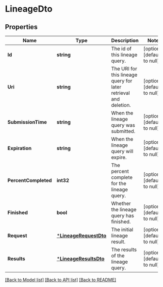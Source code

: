 # LineageDto

## Properties
Name | Type | Description | Notes
------------ | ------------- | ------------- | -------------
**Id** | **string** | The id of this lineage query. | [optional] [default to null]
**Uri** | **string** | The URI for this lineage query for later retrieval and deletion. | [optional] [default to null]
**SubmissionTime** | **string** | When the lineage query was submitted. | [optional] [default to null]
**Expiration** | **string** | When the lineage query will expire. | [optional] [default to null]
**PercentCompleted** | **int32** | The percent complete for the lineage query. | [optional] [default to null]
**Finished** | **bool** | Whether the lineage query has finished. | [optional] [default to null]
**Request** | [***LineageRequestDto**](LineageRequestDTO.md) | The initial lineage result. | [optional] [default to null]
**Results** | [***LineageResultsDto**](LineageResultsDTO.md) | The results of the lineage query. | [optional] [default to null]

[[Back to Model list]](../README.md#documentation-for-models) [[Back to API list]](../README.md#documentation-for-api-endpoints) [[Back to README]](../README.md)


